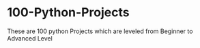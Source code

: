 # 100-Python-Projects
These are 100 python Projects which are leveled from Beginner to Advanced Level
